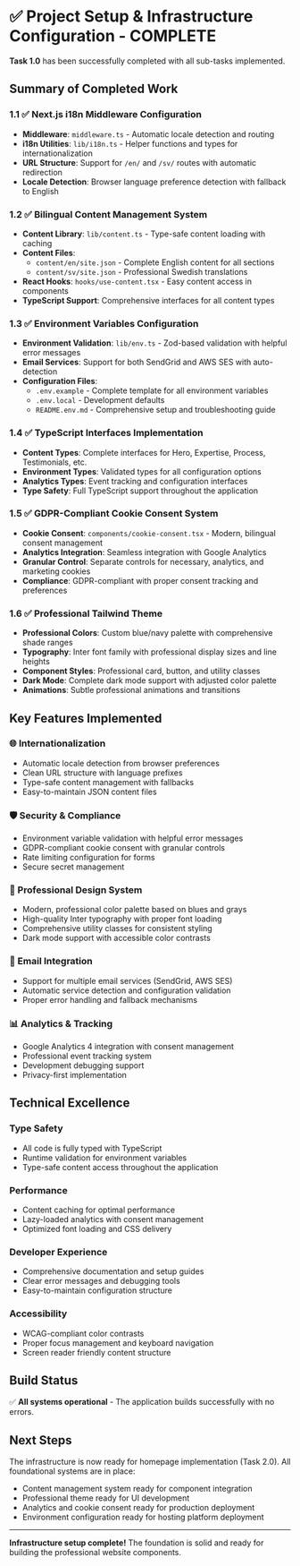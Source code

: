 # ✅ Project Setup & Infrastructure Configuration - COMPLETE

**Task 1.0** has been successfully completed with all sub-tasks implemented.

## Summary of Completed Work

### 1.1 ✅ Next.js i18n Middleware Configuration
- **Middleware**: `middleware.ts` - Automatic locale detection and routing
- **i18n Utilities**: `lib/i18n.ts` - Helper functions and types for internationalization
- **URL Structure**: Support for `/en/` and `/sv/` routes with automatic redirection
- **Locale Detection**: Browser language preference detection with fallback to English

### 1.2 ✅ Bilingual Content Management System
- **Content Library**: `lib/content.ts` - Type-safe content loading with caching
- **Content Files**: 
  - `content/en/site.json` - Complete English content for all sections
  - `content/sv/site.json` - Professional Swedish translations
- **React Hooks**: `hooks/use-content.tsx` - Easy content access in components
- **TypeScript Support**: Comprehensive interfaces for all content types

### 1.3 ✅ Environment Variables Configuration
- **Environment Validation**: `lib/env.ts` - Zod-based validation with helpful error messages
- **Email Services**: Support for both SendGrid and AWS SES with auto-detection
- **Configuration Files**:
  - `.env.example` - Complete template for all environment variables
  - `.env.local` - Development defaults
  - `README.env.md` - Comprehensive setup and troubleshooting guide

### 1.4 ✅ TypeScript Interfaces Implementation
- **Content Types**: Complete interfaces for Hero, Expertise, Process, Testimonials, etc.
- **Environment Types**: Validated types for all configuration options
- **Analytics Types**: Event tracking and configuration interfaces
- **Type Safety**: Full TypeScript support throughout the application

### 1.5 ✅ GDPR-Compliant Cookie Consent System
- **Cookie Consent**: `components/cookie-consent.tsx` - Modern, bilingual consent management
- **Analytics Integration**: Seamless integration with Google Analytics
- **Granular Control**: Separate controls for necessary, analytics, and marketing cookies
- **Compliance**: GDPR-compliant with proper consent tracking and preferences

### 1.6 ✅ Professional Tailwind Theme
- **Professional Colors**: Custom blue/navy palette with comprehensive shade ranges
- **Typography**: Inter font family with professional display sizes and line heights
- **Component Styles**: Professional card, button, and utility classes
- **Dark Mode**: Complete dark mode support with adjusted color palette
- **Animations**: Subtle professional animations and transitions

## Key Features Implemented

### 🌐 Internationalization
- Automatic locale detection from browser preferences
- Clean URL structure with language prefixes
- Type-safe content management with fallbacks
- Easy-to-maintain JSON content files

### 🛡️ Security & Compliance
- Environment variable validation with helpful error messages
- GDPR-compliant cookie consent with granular controls
- Rate limiting configuration for forms
- Secure secret management

### 🎨 Professional Design System
- Modern, professional color palette based on blues and grays
- High-quality Inter typography with proper font loading
- Comprehensive utility classes for consistent styling
- Dark mode support with accessible color contrasts

### 📧 Email Integration
- Support for multiple email services (SendGrid, AWS SES)
- Automatic service detection and configuration validation
- Proper error handling and fallback mechanisms

### 📊 Analytics & Tracking
- Google Analytics 4 integration with consent management
- Professional event tracking system
- Development debugging support
- Privacy-first implementation

## Technical Excellence

### Type Safety
- All code is fully typed with TypeScript
- Runtime validation for environment variables
- Type-safe content access throughout the application

### Performance
- Content caching for optimal performance
- Lazy-loaded analytics with consent management
- Optimized font loading and CSS delivery

### Developer Experience
- Comprehensive documentation and setup guides
- Clear error messages and debugging tools
- Easy-to-maintain configuration structure

### Accessibility
- WCAG-compliant color contrasts
- Proper focus management and keyboard navigation
- Screen reader friendly content structure

## Build Status
✅ **All systems operational** - The application builds successfully with no errors.

## Next Steps
The infrastructure is now ready for homepage implementation (Task 2.0). All foundational systems are in place:
- Content management system ready for component integration
- Professional theme ready for UI development
- Analytics and cookie consent ready for production deployment
- Environment configuration ready for hosting platform deployment

---

**Infrastructure setup complete!** The foundation is solid and ready for building the professional website components. 